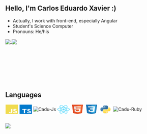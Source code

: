 ## Hello, I'm Carlos Eduardo Xavier :) 
- Actually, I work with front-end, especially Angular  
- Student's Science Computer
- Pronouns: He/his



<a href="https://github.com/anuraghazra/github-readme-stats">
  <img height=200 align="center" src="https://github-readme-stats.vercel.app/api?username=xrrac42&show_icons=true&theme=dark" />
</a>
<a margin-left: 100px href="https://github.com/anuraghazra/convoychat">
  <img height=200 align="center" src="https://github-readme-stats.vercel.app/api/top-langs?username=xrrac42&layout=compact&langs_count=8&card_width=320&theme=dark" />
</a>


<div  style= "margin-top: 100px"></div>
<head>
  <div style="display: inline_block"><br>


## Languages

  <img align="center" alt="Cadu-Js" height="30" width="40" src="https://raw.githubusercontent.com/devicons/devicon/master/icons/javascript/javascript-plain.svg">
  <img align="center" alt="Cadu-Ts" height="30" width="40" src="https://raw.githubusercontent.com/devicons/devicon/master/icons/typescript/typescript-plain.svg">
  
<img  align="center" alt="Cadu-Js" height="30" width="40"  src="https://cdn.jsdelivr.net/gh/devicons/devicon/icons/angularjs/angularjs-original.svg" />
  <img align="center" alt="Cadu-React" height="30" width="40" src="https://raw.githubusercontent.com/devicons/devicon/master/icons/react/react-original.svg">
  <img align="center" alt="Cadu-HTML" height="30" width="40" src="https://raw.githubusercontent.com/devicons/devicon/master/icons/html5/html5-original.svg">
  <img align="center" alt="Cadu-CSS" height="30" width="40" src="https://raw.githubusercontent.com/devicons/devicon/master/icons/css3/css3-original.svg">
  <img align="center" alt="Cadu-Python" height="30" width="40" src="https://raw.githubusercontent.com/devicons/devicon/master/icons/python/python-original.svg">
 
<img align="center" alt="Cadu-Ruby" height="30" width="40" src="https://cdn.jsdelivr.net/gh/devicons/devicon/icons/ruby/ruby-original.svg" />

          
          
</div>
</head>

  ## 
 
<div> 
  <a href="https://www.linkedin.com/in/carlos-eduardo-xavier-7180a21ab" target="_blank"><img src="https://img.shields.io/badge/-LinkedIn-%230077B5?style=for-the-badge&logo=linkedin&logoColor=white" target="_blank"></a> 
  
</div>
